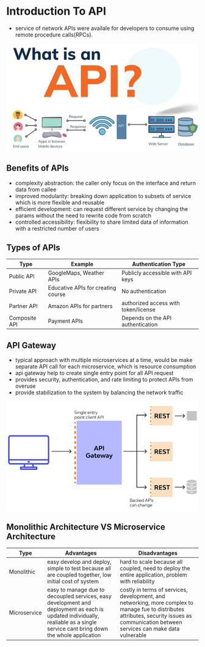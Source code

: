 # Introduction To API

- service of network APIs were availale for developers to consume using remote procedure calls(RPCs).

![API Design](https://github.com/weikee94/api-design/blob/669ae51966b2fda38b826a35dcef090ea1cef040/grokking-api-design/assets/images/000.png "API Design")

## Benefits of APIs
- complexity abstraction: the caller only focus on the interface and return data from callee
- improved modularity: breaking down application to subsets of service which is more flexible and reusable
- efficient development: can request different service by changing the params without the need to rewrite code from scratch
- controlled accessibility: flexibility to share limited data of information with a restricted number of users

## Types of APIs

| Type | Example | Authentication Type |
| ---- | ------- | ------------------- |
| Public API | GoogleMaps, Weather APIs | Publicly accessible with API keys |
| Private API | Educative APIs for creating course | No authentication |
| Partner API | Amazon APIs for partners | authorized access with token/license |
| Composite API | Payment APIs | Depends on the API authentication |

## API Gateway 

- typical approach with multiple microservices at a time, would be make separate API call for each microservice, which is resource consumption
- api gateway help to create single entry point for all API request 
- provides security, authentication, and rate limiting to protect APIs from overuse
- provide stabilization to the system by balancing the network traffic

![API Gateway](https://github.com/weikee94/api-design/blob/main/grokking-api-design/assets/images/001.png "API Gateway")

## Monolithic Architecture VS Microservice Architecture

| Type | Advantages | Disadvantages |
| ---- | ---------- | ------------- |
| Monolithic | easy develop and deploy, simple to test because all are coupled together, low initial cost of system | hard to scale because all coupled, need to deploy the entire application, problem with reliability |
| Microservice | easy to manage due to decoupled services, easy development and deployment as each is updated individually, realiable as a single service cant bring down the whole application | costly in terms of services, development, and networking, more complex to manage fue to distributes attributes, security issues as communication between services can make data vulnerable |



